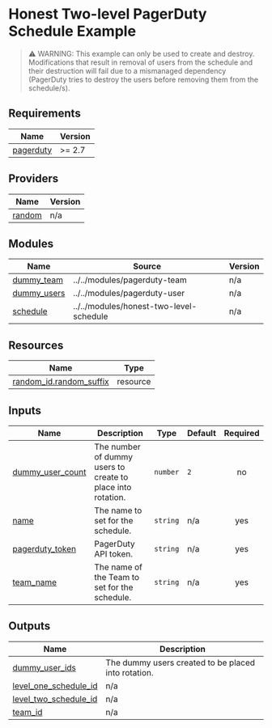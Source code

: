 # Honest Two-level PagerDuty Schedule Example

>
> ⚠️ WARNING: This example can only be used to create and destroy. Modifications that result in removal of users
> from the schedule and their destruction will fail due to a mismanaged dependency (PagerDuty tries to destroy the users
> before removing them from the schedule/s).
>

<!-- BEGIN_TF_DOCS -->
## Requirements

| Name | Version |
|------|---------|
| <a name="requirement_pagerduty"></a> [pagerduty](#requirement\_pagerduty) | >= 2.7 |

## Providers

| Name | Version |
|------|---------|
| <a name="provider_random"></a> [random](#provider\_random) | n/a |

## Modules

| Name | Source | Version |
|------|--------|---------|
| <a name="module_dummy_team"></a> [dummy\_team](#module\_dummy\_team) | ../../modules/pagerduty-team | n/a |
| <a name="module_dummy_users"></a> [dummy\_users](#module\_dummy\_users) | ../../modules/pagerduty-user | n/a |
| <a name="module_schedule"></a> [schedule](#module\_schedule) | ../../modules/honest-two-level-schedule | n/a |

## Resources

| Name | Type |
|------|------|
| [random_id.random_suffix](https://registry.terraform.io/providers/hashicorp/random/latest/docs/resources/id) | resource |

## Inputs

| Name | Description | Type | Default | Required |
|------|-------------|------|---------|:--------:|
| <a name="input_dummy_user_count"></a> [dummy\_user\_count](#input\_dummy\_user\_count) | The number of dummy users to create to place into rotation. | `number` | `2` | no |
| <a name="input_name"></a> [name](#input\_name) | The name to set for the schedule. | `string` | n/a | yes |
| <a name="input_pagerduty_token"></a> [pagerduty\_token](#input\_pagerduty\_token) | PagerDuty API token. | `string` | n/a | yes |
| <a name="input_team_name"></a> [team\_name](#input\_team\_name) | The name of the Team to set for the schedule. | `string` | n/a | yes |

## Outputs

| Name | Description |
|------|-------------|
| <a name="output_dummy_user_ids"></a> [dummy\_user\_ids](#output\_dummy\_user\_ids) | The dummy users created to be placed into rotation. |
| <a name="output_level_one_schedule_id"></a> [level\_one\_schedule\_id](#output\_level\_one\_schedule\_id) | n/a |
| <a name="output_level_two_schedule_id"></a> [level\_two\_schedule\_id](#output\_level\_two\_schedule\_id) | n/a |
| <a name="output_team_id"></a> [team\_id](#output\_team\_id) | n/a |
<!-- END_TF_DOCS -->

